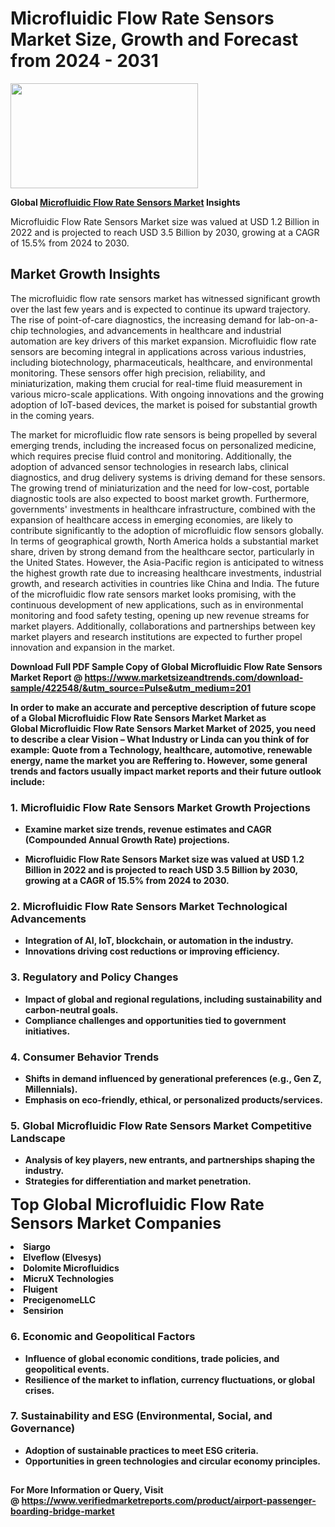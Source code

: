 <H1>Microfluidic Flow Rate Sensors Market Size, Growth and Forecast from 2024 - 2031</H1><img class="aligncenter size-medium wp-image-584254" src="https://thirdeyenews.in/wp-content/uploads/2024/09/Global-Market-Research-300x168.jpeg" alt="" width="300" height="168" /><p><strong>Global&nbsp;<a href="https://www.marketsizeandtrends.com/download-sample/422548/&amp;utm_source=Pulse&amp;utm_medium=201">Microfluidic Flow Rate Sensors Market</a> Insights</strong></p><p>Microfluidic Flow Rate Sensors Market size was valued at USD 1.2 Billion in 2022 and is projected to reach USD 3.5 Billion by 2030, growing at a CAGR of 15.5% from 2024 to 2030.</p><p><h2>Market Growth Insights</h2> The microfluidic flow rate sensors market has witnessed significant growth over the last few years and is expected to continue its upward trajectory. The rise of point-of-care diagnostics, the increasing demand for lab-on-a-chip technologies, and advancements in healthcare and industrial automation are key drivers of this market expansion. Microfluidic flow rate sensors are becoming integral in applications across various industries, including biotechnology, pharmaceuticals, healthcare, and environmental monitoring. These sensors offer high precision, reliability, and miniaturization, making them crucial for real-time fluid measurement in various micro-scale applications. With ongoing innovations and the growing adoption of IoT-based devices, the market is poised for substantial growth in the coming years. <p><strong></strong></p> <p>The market for microfluidic flow rate sensors is being propelled by several emerging trends, including the increased focus on personalized medicine, which requires precise fluid control and monitoring. Additionally, the adoption of advanced sensor technologies in research labs, clinical diagnostics, and drug delivery systems is driving demand for these sensors. The growing trend of miniaturization and the need for low-cost, portable diagnostic tools are also expected to boost market growth. Furthermore, governments' investments in healthcare infrastructure, combined with the expansion of healthcare access in emerging economies, are likely to contribute significantly to the adoption of microfluidic flow sensors globally. In terms of geographical growth, North America holds a substantial market share, driven by strong demand from the healthcare sector, particularly in the United States. However, the Asia-Pacific region is anticipated to witness the highest growth rate due to increasing healthcare investments, industrial growth, and research activities in countries like China and India. The future of the microfluidic flow rate sensors market looks promising, with the continuous development of new applications, such as in environmental monitoring and food safety testing, opening up new revenue streams for market players. Additionally, collaborations and partnerships between key market players and research institutions are expected to further propel innovation and expansion in the market. <p><strong></p><p><span class=""><strong>Download Full PDF Sample Copy of Global Microfluidic Flow Rate Sensors Market Report</strong> @ <a href="https://www.marketsizeandtrends.com/download-sample/422548/&amp;utm_source=Pulse&amp;utm_medium=201" target="_blank">https://www.marketsizeandtrends.com/download-sample/422548/&amp;utm_source=Pulse&amp;utm_medium=201</a></span></p><p>In order to make an accurate and perceptive description of future scope of a Global&nbsp;Microfluidic Flow Rate Sensors Market Market as Global&nbsp;Microfluidic Flow Rate Sensors Market Market of 2025, you need to describe a clear Vision &ndash; What Industry or Linda can you think of for example: Quote from a Technology, healthcare, automotive, renewable energy, name the market you are Reffering to. However, some general trends and factors usually impact market reports and their future outlook include:</p><h3>1.&nbsp;<strong>Microfluidic Flow Rate Sensors Market Growth Projections</strong></h3><ul><li>Examine market size trends, revenue estimates and CAGR (Compounded Annual Growth Rate) projections.</li><li><p>Microfluidic Flow Rate Sensors Market size was valued at USD 1.2 Billion in 2022 and is projected to reach USD 3.5 Billion by 2030, growing at a CAGR of 15.5% from 2024 to 2030.</p></li></ul><h3>2.&nbsp;<strong>Microfluidic Flow Rate Sensors Market Technological Advancements</strong></h3><ul><li>Integration of AI, IoT, blockchain, or automation in the industry.</li><li>Innovations driving cost reductions or improving efficiency.</li></ul><h3>3.&nbsp;<strong>Regulatory and Policy Changes</strong></h3><ul><li>Impact of global and regional regulations, including sustainability and carbon-neutral goals.</li><li>Compliance challenges and opportunities tied to government initiatives.</li></ul><h3>4.&nbsp;<strong>Consumer Behavior Trends</strong></h3><ul><li>Shifts in demand influenced by generational preferences (e.g., Gen Z, Millennials).</li><li>Emphasis on eco-friendly, ethical, or personalized products/services.</li></ul><h3>5.&nbsp;<strong>Global Microfluidic Flow Rate Sensors Market Competitive Landscape</strong></h3><ul><li>Analysis of key players, new entrants, and partnerships shaping the industry.</li><li>Strategies for differentiation and market penetration.</li></ul><p data-pm-slice="1 1 []"><span style="color: inherit; font-family: inherit; font-size: 25px;">Top Global Microfluidic Flow Rate Sensors Market Companies</span></p><div class="" data-test-id=""><p><li>Siargo</li><li> Elveflow (Elvesys)</li><li> Dolomite Microfluidics</li><li> MicruX Technologies</li><li> Fluigent</li><li> PrecigenomeLLC</li><li> Sensirion</li></p></div><h3>6.&nbsp;<strong>Economic and Geopolitical Factors</strong></h3><ul><li>Influence of global economic conditions, trade policies, and geopolitical events.</li><li>Resilience of the market to inflation, currency fluctuations, or global crises.</li></ul><h3>7.&nbsp;<strong>Sustainability and ESG (Environmental, Social, and Governance)</strong></h3><ul><li>Adoption of sustainable practices to meet ESG criteria.</li><li>Opportunities in green technologies and circular economy principles.</li></ul><h2><strong style="font-size: 14px;">For More Information or Query, Visit @&nbsp;</strong><a style="background-color: #ffffff; font-size: 14px;" href="https://www.marketsizeandtrends.com/report/microfluidic-flow-rate-sensors-market/" target="_blank">https://www.verifiedmarketreports.com/product/airport-passenger-boarding-bridge-market</a></h2>
